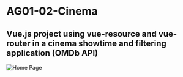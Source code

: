 # AG01-02-Cinema
## Vue.js project using vue-resource and vue-router in a cinema showtime and filtering application (OMDb API)

![Home Page](../assets/a.png?raw=true)
